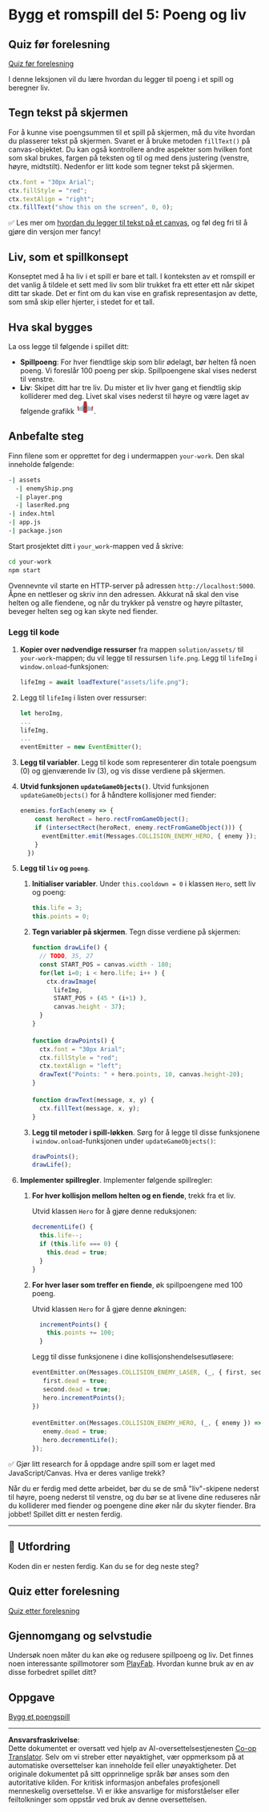 <!--
CO_OP_TRANSLATOR_METADATA:
{
  "original_hash": "4e8250db84b027c9ff816b4e4c093457",
  "translation_date": "2025-08-26T21:54:04+00:00",
  "source_file": "6-space-game/5-keeping-score/README.md",
  "language_code": "no"
}
-->
# Bygg et romspill del 5: Poeng og liv

## Quiz før forelesning

[Quiz før forelesning](https://ff-quizzes.netlify.app/web/quiz/37)

I denne leksjonen vil du lære hvordan du legger til poeng i et spill og beregner liv.

## Tegn tekst på skjermen

For å kunne vise poengsummen til et spill på skjermen, må du vite hvordan du plasserer tekst på skjermen. Svaret er å bruke metoden `fillText()` på canvas-objektet. Du kan også kontrollere andre aspekter som hvilken font som skal brukes, fargen på teksten og til og med dens justering (venstre, høyre, midtstilt). Nedenfor er litt kode som tegner tekst på skjermen.

```javascript
ctx.font = "30px Arial";
ctx.fillStyle = "red";
ctx.textAlign = "right";
ctx.fillText("show this on the screen", 0, 0);
```

✅ Les mer om [hvordan du legger til tekst på et canvas](https://developer.mozilla.org/docs/Web/API/Canvas_API/Tutorial/Drawing_text), og føl deg fri til å gjøre din versjon mer fancy!

## Liv, som et spillkonsept

Konseptet med å ha liv i et spill er bare et tall. I konteksten av et romspill er det vanlig å tildele et sett med liv som blir trukket fra ett etter ett når skipet ditt tar skade. Det er fint om du kan vise en grafisk representasjon av dette, som små skip eller hjerter, i stedet for et tall.

## Hva skal bygges

La oss legge til følgende i spillet ditt:

- **Spillpoeng**: For hver fiendtlige skip som blir ødelagt, bør helten få noen poeng. Vi foreslår 100 poeng per skip. Spillpoengene skal vises nederst til venstre.
- **Liv**: Skipet ditt har tre liv. Du mister et liv hver gang et fiendtlig skip kolliderer med deg. Livet skal vises nederst til høyre og være laget av følgende grafikk ![livsbilde](../../../../translated_images/life.6fb9f50d53ee0413cd91aa411f7c296e10a1a6de5c4a4197c718b49bf7d63ebf.no.png).

## Anbefalte steg

Finn filene som er opprettet for deg i undermappen `your-work`. Den skal inneholde følgende:

```bash
-| assets
  -| enemyShip.png
  -| player.png
  -| laserRed.png
-| index.html
-| app.js
-| package.json
```

Start prosjektet ditt i `your_work`-mappen ved å skrive:

```bash
cd your-work
npm start
```

Ovennevnte vil starte en HTTP-server på adressen `http://localhost:5000`. Åpne en nettleser og skriv inn den adressen. Akkurat nå skal den vise helten og alle fiendene, og når du trykker på venstre og høyre piltaster, beveger helten seg og kan skyte ned fiender.

### Legg til kode

1. **Kopier over nødvendige ressurser** fra mappen `solution/assets/` til `your-work`-mappen; du vil legge til ressursen `life.png`. Legg til `lifeImg` i `window.onload`-funksjonen:

    ```javascript
    lifeImg = await loadTexture("assets/life.png");
    ```

1. Legg til `lifeImg` i listen over ressurser:

    ```javascript
    let heroImg,
    ...
    lifeImg,
    ...
    eventEmitter = new EventEmitter();
    ```
  
2. **Legg til variabler**. Legg til kode som representerer din totale poengsum (0) og gjenværende liv (3), og vis disse verdiene på skjermen.

3. **Utvid funksjonen `updateGameObjects()`**. Utvid funksjonen `updateGameObjects()` for å håndtere kollisjoner med fiender:

    ```javascript
    enemies.forEach(enemy => {
        const heroRect = hero.rectFromGameObject();
        if (intersectRect(heroRect, enemy.rectFromGameObject())) {
          eventEmitter.emit(Messages.COLLISION_ENEMY_HERO, { enemy });
        }
      })
    ```

4. **Legg til `liv` og `poeng`**. 
   1. **Initialiser variabler**. Under `this.cooldown = 0` i klassen `Hero`, sett liv og poeng:

        ```javascript
        this.life = 3;
        this.points = 0;
        ```

   1. **Tegn variabler på skjermen**. Tegn disse verdiene på skjermen:

        ```javascript
        function drawLife() {
          // TODO, 35, 27
          const START_POS = canvas.width - 180;
          for(let i=0; i < hero.life; i++ ) {
            ctx.drawImage(
              lifeImg, 
              START_POS + (45 * (i+1) ), 
              canvas.height - 37);
          }
        }
        
        function drawPoints() {
          ctx.font = "30px Arial";
          ctx.fillStyle = "red";
          ctx.textAlign = "left";
          drawText("Points: " + hero.points, 10, canvas.height-20);
        }
        
        function drawText(message, x, y) {
          ctx.fillText(message, x, y);
        }

        ```

   1. **Legg til metoder i spill-løkken**. Sørg for å legge til disse funksjonene i `window.onload`-funksjonen under `updateGameObjects()`:

        ```javascript
        drawPoints();
        drawLife();
        ```

1. **Implementer spillregler**. Implementer følgende spillregler:

   1. **For hver kollisjon mellom helten og en fiende**, trekk fra et liv.
   
      Utvid klassen `Hero` for å gjøre denne reduksjonen:

        ```javascript
        decrementLife() {
          this.life--;
          if (this.life === 0) {
            this.dead = true;
          }
        }
        ```

   2. **For hver laser som treffer en fiende**, øk spillpoengene med 100 poeng.

      Utvid klassen `Hero` for å gjøre denne økningen:
    
        ```javascript
          incrementPoints() {
            this.points += 100;
          }
        ```

        Legg til disse funksjonene i dine kollisjonshendelsesutløsere:

        ```javascript
        eventEmitter.on(Messages.COLLISION_ENEMY_LASER, (_, { first, second }) => {
           first.dead = true;
           second.dead = true;
           hero.incrementPoints();
        })

        eventEmitter.on(Messages.COLLISION_ENEMY_HERO, (_, { enemy }) => {
           enemy.dead = true;
           hero.decrementLife();
        });
        ```

✅ Gjør litt research for å oppdage andre spill som er laget med JavaScript/Canvas. Hva er deres vanlige trekk?

Når du er ferdig med dette arbeidet, bør du se de små "liv"-skipene nederst til høyre, poeng nederst til venstre, og du bør se at livene dine reduseres når du kolliderer med fiender og poengene dine øker når du skyter fiender. Bra jobbet! Spillet ditt er nesten ferdig.

---

## 🚀 Utfordring

Koden din er nesten ferdig. Kan du se for deg neste steg?

## Quiz etter forelesning

[Quiz etter forelesning](https://ff-quizzes.netlify.app/web/quiz/38)

## Gjennomgang og selvstudie

Undersøk noen måter du kan øke og redusere spillpoeng og liv. Det finnes noen interessante spillmotorer som [PlayFab](https://playfab.com). Hvordan kunne bruk av en av disse forbedret spillet ditt?

## Oppgave

[Bygg et poengspill](assignment.md)

---

**Ansvarsfraskrivelse**:  
Dette dokumentet er oversatt ved hjelp av AI-oversettelsestjenesten [Co-op Translator](https://github.com/Azure/co-op-translator). Selv om vi streber etter nøyaktighet, vær oppmerksom på at automatiske oversettelser kan inneholde feil eller unøyaktigheter. Det originale dokumentet på sitt opprinnelige språk bør anses som den autoritative kilden. For kritisk informasjon anbefales profesjonell menneskelig oversettelse. Vi er ikke ansvarlige for misforståelser eller feiltolkninger som oppstår ved bruk av denne oversettelsen.